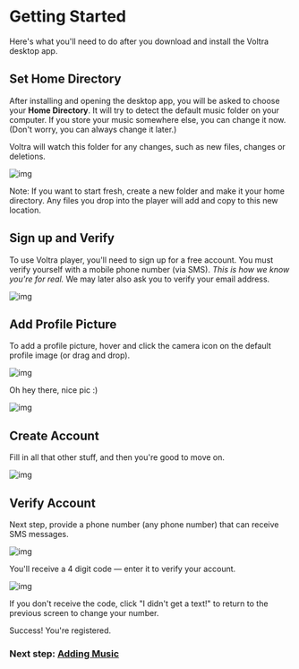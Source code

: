 # Getting Started

Here's what you'll need to do after you download and install the Voltra desktop app.

## Set Home Directory

After installing and opening the desktop app, you will be asked to choose your **Home Directory**. It will try to detect the default music folder on your computer. If you store your music somewhere else, you can change it now. (Don't worry, you can always change it later.)

Voltra will watch this folder for any changes, such as new files, changes or deletions.

![img](/screenshots/1_welcome_choose-directory.png)

Note: If you want to start fresh, create a new folder and make it your home directory. Any files you drop into the player will add and copy to this new location.

## Sign up and Verify

To use Voltra player, you'll need to sign up for a free account. You must verify yourself with a mobile phone number (via SMS). *This is how we know you're for real.* We may later also ask you to verify your email address.

![img](/screenshots/2_welcome_create-account.png)

## Add Profile Picture

To add a profile picture, hover and click the camera icon on the default profile image (or drag and drop).

![img](/screenshots/3_welcome_add-profile-image.png)

Oh hey there, nice pic :)

![img](/screenshots/4_welcome_new-profile-image.png)

## Create Account

Fill in all that other stuff, and then you're good to move on.

![img](/screenshots/9_welcome_view-password.png)

## Verify Account

Next step, provide a phone number (any phone number) that can receive SMS messages.

![img](/screenshots/10_welcome_add-phone.png)

You'll receive a 4 digit code — enter it to verify your account.

![img](/screenshots/12_welcome_phone-code.png)

If you don't receive the code, click "I didn't get a text!" to return to the previous screen to change your number.

Success! You're registered.

### Next step: **[Adding Music](https://voltra.co/docs/add-music/)**
